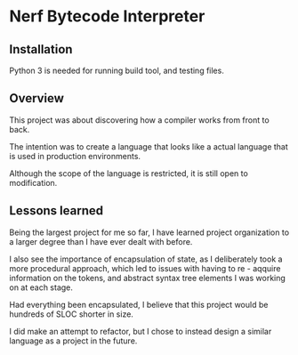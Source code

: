 # Nerf Bytecode Interpreter

## Installation

Python 3 is needed for running build tool, and testing files.


## Overview

This project was about discovering how a compiler works from front to back.

The intention was to create a language that looks like a actual language that is used in production environments.

Although the scope of the language is restricted, it is still open to modification.

## Lessons learned

Being the largest project for me so far, I have learned project organization to a larger degree than I have ever dealt with before.

I also see the importance of encapsulation of state, as I deliberately took a more procedural approach, which led to issues with having to re - aqquire information on the tokens, and abstract syntax tree elements I was working on at each stage.

Had everything been encapsulated, I believe that this project would be hundreds of SLOC shorter in size.

I did make an attempt to refactor, but I chose to instead design a similar language as a project in the future.

